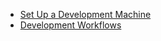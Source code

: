 * [Set Up a Development Machine](development/dev-machine.md "setting up a development environment")
* [Development Workflows](development/developer.md "development and contribution workflows")